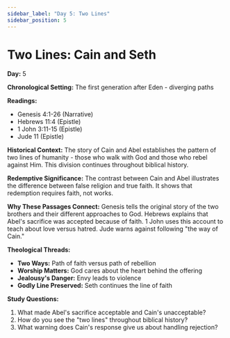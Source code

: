 ```yaml
---
sidebar_label: "Day 5: Two Lines"
sidebar_position: 5
---
```


# Two Lines: Cain and Seth

**Day:** 5

**Chronological Setting:** The first generation after Eden - diverging paths

**Readings:**
- Genesis 4:1-26 (Narrative)
- Hebrews 11:4 (Epistle)
- 1 John 3:11-15 (Epistle)
- Jude 11 (Epistle)

**Historical Context:** The story of Cain and Abel establishes the pattern of two lines of humanity - those who walk with God and those who rebel against Him. This division continues throughout biblical history.

**Redemptive Significance:** The contrast between Cain and Abel illustrates the difference between false religion and true faith. It shows that redemption requires faith, not works.

**Why These Passages Connect:** Genesis tells the original story of the two brothers and their different approaches to God. Hebrews explains that Abel's sacrifice was accepted because of faith. 1 John uses this account to teach about love versus hatred. Jude warns against following "the way of Cain."
 
**Theological Threads:**
- **Two Ways:** Path of faith versus path of rebellion
- **Worship Matters:** God cares about the heart behind the offering
- **Jealousy's Danger:** Envy leads to violence
- **Godly Line Preserved:** Seth continues the line of faith

**Study Questions:**
1. What made Abel's sacrifice acceptable and Cain's unacceptable?
2. How do you see the "two lines" throughout biblical history?
3. What warning does Cain's response give us about handling rejection?